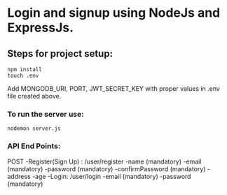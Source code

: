 # Login and signup using NodeJs and ExpressJs.

## Steps for project setup:
```
npm install
touch .env
```
Add MONGODB_URI, PORT, JWT_SECRET_KEY with proper values in .env file created above.
### To run the server use: 
```
nodemon server.js
```

### API End Points:
POST
    -Register(Sign Up) : /user/register
        -name (mandatory)
        -email (mandatory)
        -password (mandatory)
        -confirmPassword (mandatory)
        -address
        -age
    -Login: /user/login
        -email (mandatory)
        -password (mandatory)

